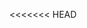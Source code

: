 <<<<<<< HEAD
<!--
# GPT Service (Go)

Este microserviço foi desenvolvido em Go com o objetivo de integrar uma interface conversacional com o modelo GPT-4o da OpenAI.

Ele faz parte da plataforma modular de assistente inteligente e é responsável por:
- Validar tokens JWT emitidos pelo backend (Java + Spring Boot)
- Repassar mensagens para a API da OpenAI (GPT-4o)
- Retornar a resposta ao usuário final

## 🚀 Tecnologias
- Go 1.20+
- Echo Framework (router)
- JWT Middleware
- HTTP Client
- OpenAI API

## 📦 Funcionalidades
- Endpoint `/chat`: recebe uma mensagem, valida o token, consulta a OpenAI e retorna a resposta.
- Validação de token JWT com backend Java
- Timeout configurável para requisições
- Controle de logs e erros

## 🔐 Segurança
- Autenticação via JWT obrigatório
- Verificação ativa com o backend Java
- Suporte futuro para limites de uso por plano

## 📁 Estrutura (sugestão)

## 🐳 Docker

Para rodar o serviço usando Docker, siga os passos abaixo:

1.  **Construa a imagem Docker:**


